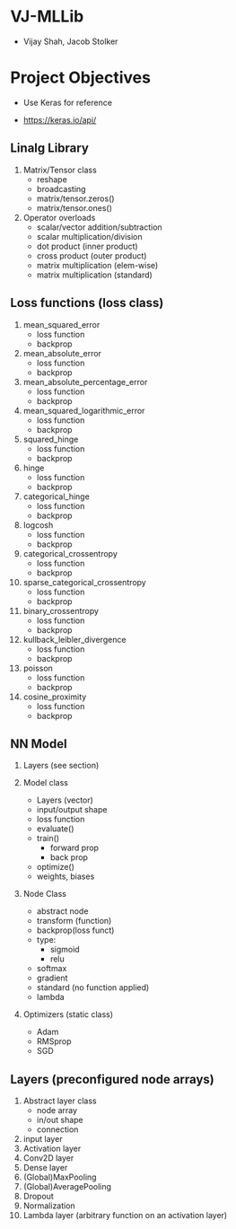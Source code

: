 # VJ-MLLib
 * Vijay Shah, Jacob Stolker
# Project Objectives
 * Use Keras for reference
  - https://keras.io/api/
## Linalg Library
1. Matrix/Tensor class
    * reshape
    * broadcasting
    * matrix/tensor.zeros()
    * matrix/tensor.ones()
2. Operator overloads
    * scalar/vector addition/subtraction
    * scalar multiplication/division
    * dot product (inner product)
    * cross product (outer product)
    * matrix multiplication (elem-wise)
    * matrix multiplication (standard)



## Loss functions (loss class)
1. mean_squared_error
    - loss function
    - backprop
2. mean_absolute_error
    - loss function
    - backprop
3. mean_absolute_percentage_error
    - loss function
    - backprop
4. mean_squared_logarithmic_error
    - loss function
    - backprop
5. squared_hinge
    - loss function
    - backprop
6. hinge
    - loss function
    - backprop
7. categorical_hinge
    - loss function
    - backprop
8. logcosh
    - loss function
    - backprop
9. categorical_crossentropy
    - loss function
    - backprop
10. sparse_categorical_crossentropy
    - loss function
    - backprop
11. binary_crossentropy
    - loss function
    - backprop
12. kullback_leibler_divergence
    - loss function
    - backprop
13. poisson
    - loss function
    - backprop
14. cosine_proximity
    - loss function
    - backprop



## NN Model
1. Layers (see section)
2. Model class
    - Layers (vector)
    - input/output shape
    - loss function
    - evaluate()
    - train()
        - forward prop
        - back prop
    - optimize()
    - weights, biases


3. Node Class
    - abstract node
    - transform (function)
    - backprop(loss funct)
    - type:
        - sigmoid
        - relu
    - softmax
    - gradient
    - standard (no function applied)
    - lambda
4. Optimizers (static class)
    - Adam
    - RMSprop
    - SGD


## Layers (preconfigured node arrays)
1. Abstract layer class
    - node array
    - in/out shape
    - connection
2. input layer
3. Activation layer
4. Conv2D layer
5. Dense layer
6. (Global)MaxPooling
7. (Global)AveragePooling
8. Dropout
9. Normalization
10. Lambda layer (arbitrary function on an activation layer)
 

 
